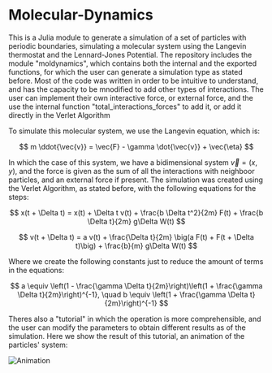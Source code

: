 # Molecular-Dynamics
This is a Julia module to generate a simulation of a set of particles with periodic boundaries, simulating a molecular system using the Langevin thermostat and the Lennard-Jones Potential. The repository includes the module "moldynamics", which contains both the internal and the exported functions, for which the user can generate a simulation type as stated before. Most of the code was written in order to be intuitive to understand, and has the capacity to be mnodified to add other types of interactions. The user can implement their own interactive force, or external force, and the use the internal function "total_interactions_forces" to add it, or add it directly in the Verlet Algorithm

To simulate this molecular system, we use the Langevin equation, which is:

$$
m \ddot{\vec{v}} = \vec{F} - \gamma \dot{\vec{v}} + \vec{\eta}
$$

In which the case of this system, we have a bidimensional system $\vec{v} = (x, y)$, and the force is given as the sum of all the interactions with neighboor particles, and an external force if present. The simulation was created using the Verlet Algorithm, as stated before, with the following equations for the steps:

$$
x(t + \Delta t) = x(t) + \Delta t v(t) + \frac{b \Delta t^2}{2m} F(t) + \frac{b \Delta t}{2m} g\Delta W(t)
$$

$$
v(t + \Delta t) = a v(t) + \frac{\Delta t}{2m} \big(a F(t) + F(t + \Delta t)\big) + \frac{b}{m} g\Delta W(t)
$$

Where we create the following constants just to reduce the amount of terms in the equations:

$$
a \equiv \left(1 - \frac{\gamma \Delta t}{2m}\right)\left(1 + \frac{\gamma \Delta t}{2m}\right)^{-1}, \quad b \equiv \left(1 + \frac{\gamma \Delta t}{2m}\right)^{-1}
$$

Theres also a "tutorial" in which the operation is more comprehensible, and the user can modify the parameters to obtain different results as of the simulation. Here we show the result of this tutorial, an animation of the particles' system:

![Animation](test_animation_git.gif)
